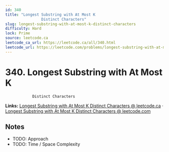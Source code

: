 ```yaml
--- 
id: 340
title: "Longest Substring with At Most K
                Distinct Characters"
slug: longest-substring-with-at-most-k-distinct-characters
difficulty: Hard
lock: Prime
source: leetcode.ca
leetcode_ca_url: https://leetcode.ca/all/340.html
leetcode_url: https://leetcode.com/problems/longest-substring-with-at-most-k-distinct-characters/
---
```


# 340. Longest Substring with At Most K
                Distinct Characters

**Links:** [Longest Substring with At Most K
                Distinct Characters @ leetcode.ca](https://leetcode.ca/all/340.html) · [Longest Substring with At Most K
                Distinct Characters @ leetcode.com](https://leetcode.com/problems/longest-substring-with-at-most-k-distinct-characters/)

## Notes
- TODO: Approach
- TODO: Time / Space Complexity
